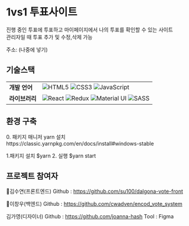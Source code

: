 
<h1>1vs1 투표사이트</h1> 
진행 중인 투표에 투표하고 마이페이지에서 나의 투표를 확인할 수 있는 사이트<br>
관리자일 때 투표 추가 및 수정,삭제 가능<br>

주소: (나중에 넣기)

<h2>기술스택</h2>
<table>
  <tr><td><strong>개발 언어</strong></td><td>
<img alt="HTML5" src="https://img.shields.io/badge/html5%20-%23E34F26.svg?&style=for-the-badge&logo=html5&logoColor=white"/>
<img alt="CSS3" src="https://img.shields.io/badge/css3%20-%231572B6.svg?&style=for-the-badge&logo=css3&logoColor=white"/>
<img alt="JavaScript" src="https://img.shields.io/badge/javascript%20-%23323330.svg?&style=for-the-badge&logo=javascript&logoColor=%23F7DF1E"/></td></tr>
  <tr><td><strong>라이브러리</strong></td><td>
<img alt="React" src="https://img.shields.io/badge/react%20-%2320232a.svg?&style=for-the-badge&logo=react&logoColor=%2361DAFB"/>
<img alt="Redux" src="https://img.shields.io/badge/redux%20-%23593d88.svg?&style=for-the-badge&logo=redux&logoColor=white"/>
<img alt="Material UI" src="https://img.shields.io/badge/material%20ui%20-%230081CB.svg?&style=for-the-badge&logo=material-ui&logoColor=white"/>
<img alt="SASS" src="https://img.shields.io/badge/SASS%20-hotpink.svg?&style=for-the-badge&logo=SASS&logoColor=white"/></td></tr>
  </table>


<h2>환경 구축</h2>
0. 패키지 매니저 yarn 설치
https://classic.yarnpkg.com/en/docs/install#windows-stable

1.패키지 설치
$yarn
2. 실행
$yarn start

<h2>프로젝트 참여자</h2>
👤김수연(프론트엔드)
Github : <a href="https://github.com/su100/dalgona-vote-front">https://github.com/su100/dalgona-vote-front</a>

👤이창우(백엔드)
Github : <a href="https://github.com/cwadven/encod_vote_system">https://github.com/cwadven/encod_vote_system</a>

김가영(디자이너)
Github : https://github.com/joanna-hash
Tool : Figma
